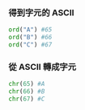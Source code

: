 ### 得到字元的 ASCII

```python
ord("A") #65
ord("B") #66
ord("C") #67
```

### 從 ASCII 轉成字元

```python
chr(65) #A
chr(66) #B
chr(67) #C
```
